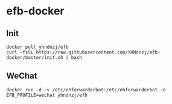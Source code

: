 # efb-docker

## Init

```shell
docker pull yhndnzj/efb
curl -fsSL https://raw.githubusercontent.com/YHNdnzj/efb-docker/master/init.sh | bash
```

## WeChat

`docker run -d -v /etc/ehforwarderbot:/etc/ehforwarderbot -e EFB_PROFILE=wechat yhndnzj/efb`

